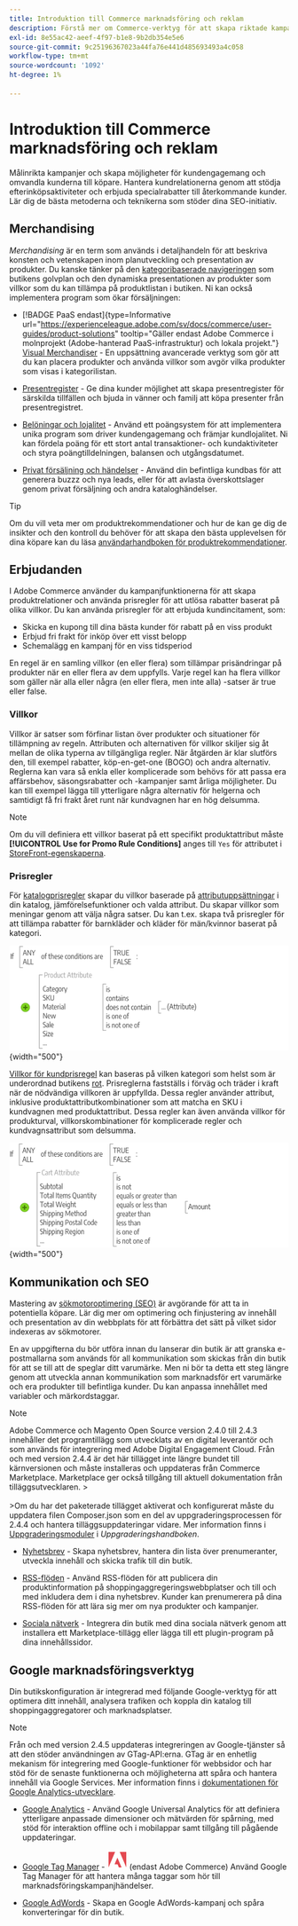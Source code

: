 ```yaml
---
title: Introduktion till Commerce marknadsföring och reklam
description: Förstå mer om Commerce-verktyg för att skapa riktade kampanjer och möjligheter för kundengagemang.
exl-id: 8e55ac42-aeef-4f97-b1e8-9b2db354e5e6
source-git-commit: 9c25196367023a44fa76e441d485693493a4c058
workflow-type: tm+mt
source-wordcount: '1092'
ht-degree: 1%

---
```


# Introduktion till Commerce marknadsföring och reklam

Målinrikta kampanjer och skapa möjligheter för kundengagemang och omvandla kunderna till köpare. Hantera kundrelationerna genom att stödja efterinköpsaktiviteter och erbjuda specialrabatter till återkommande kunder. Lär dig de bästa metoderna och teknikerna som stöder dina SEO-initiativ.

## Merchandising

_Merchandising_ är en term som används i detaljhandeln för att beskriva konsten och vetenskapen inom planutveckling och presentation av produkter. Du kanske tänker på den [kategoribaserade navigeringen](../catalog/navigation-top.md) som butikens golvplan och den dynamiska presentationen av produkter som villkor som du kan tillämpa på produktlistan i butiken. Ni kan också implementera program som ökar försäljningen:

- [!BADGE PaaS endast]{type=Informative url="https://experienceleague.adobe.com/sv/docs/commerce/user-guides/product-solutions" tooltip="Gäller endast Adobe Commerce i molnprojekt (Adobe-hanterad PaaS-infrastruktur) och lokala projekt."} [Visual Merchandiser](visual-merchandiser.md) - En uppsättning avancerade verktyg som gör att du kan placera produkter och använda villkor som avgör vilka produkter som visas i kategorilistan.

- [Presentregister](gift-registries.md) - Ge dina kunder möjlighet att skapa presentregister för särskilda tillfällen och bjuda in vänner och familj att köpa presenter från presentregistret.

- [Belöningar och lojalitet](rewards-loyalty.md) - Använd ett poängsystem för att implementera unika program som driver kundengagemang och främjar kundlojalitet. Ni kan fördela poäng för ett stort antal transaktioner- och kundaktiviteter och styra poängtilldelningen, balansen och utgångsdatumet.

- [Privat försäljning och händelser](events-private-sales.md) - Använd din befintliga kundbas för att generera buzzz och nya leads, eller för att avlasta överskottslager genom privat försäljning och andra kataloghändelser.

>[!TIP]
>
>Om du vill veta mer om produktrekommendationer och hur de kan ge dig de insikter och den kontroll du behöver för att skapa den bästa upplevelsen för dina köpare kan du läsa [användarhandboken för produktrekommendationer](https://experienceleague.adobe.com/docs/commerce/product-recommendations/guide-overview.html?lang=sv-SE).

## Erbjudanden

I Adobe Commerce använder du kampanjfunktionerna för att skapa produktrelationer och använda prisregler för att utlösa rabatter baserat på olika villkor. Du kan använda prisregler för att erbjuda kundincitament, som:

- Skicka en kupong till dina bästa kunder för rabatt på en viss produkt
- Erbjud fri frakt för inköp över ett visst belopp
- Schemalägg en kampanj för en viss tidsperiod

En regel är en samling villkor (en eller flera) som tillämpar prisändringar på produkter när en eller flera av dem uppfylls. Varje regel kan ha flera villkor som gäller när alla eller några (en eller flera, men inte alla) -satser är true eller false.

### Villkor

Villkor är satser som förfinar listan över produkter och situationer för tillämpning av regeln. Attributen och alternativen för villkor skiljer sig åt mellan de olika typerna av tillgängliga regler. När åtgärden är klar slutförs den, till exempel rabatter, köp-en-get-one (BOGO) och andra alternativ. Reglerna kan vara så enkla eller komplicerade som behövs för att passa era affärsbehov, säsongsrabatter och -kampanjer samt årliga möjligheter. Du kan till exempel lägga till ytterligare några alternativ för helgerna och samtidigt få fri frakt året runt när kundvagnen har en hög delsumma.

>[!NOTE]
>
>Om du vill definiera ett villkor baserat på ett specifikt produktattribut måste **[!UICONTROL Use for Promo Rule Conditions]** anges till `Yes` för attributet i [StoreFront-egenskaperna](../catalog/attribute-product-create.md).


### Prisregler

För [katalogprisregler](price-rules-catalog.md) skapar du villkor baserade på [attributuppsättningar](../catalog/attribute-sets.md) i din katalog, jämförelsefunktioner och valda attribut. Du skapar villkor som meningar genom att välja några satser. Du kan t.ex. skapa två prisregler för att tillämpa rabatter för barnkläder och kläder för män/kvinnor baserat på kategori.

![Diagram - exempel på katalogprisregler](./assets/diagram-catalog-price-rules.png){width="500"}

[Villkor för kundprisregel](price-rules-cart.md) kan baseras på vilken kategori som helst som är underordnad butikens [rot](../catalog/category-root.md). Prisreglerna fastställs i förväg och träder i kraft när de nödvändiga villkoren är uppfyllda. Dessa regler använder attribut, inklusive produktattributkombinationer som att matcha en SKU i kundvagnen med produktattribut. Dessa regler kan även använda villkor för produkturval, villkorskombinationer för komplicerade regler och kundvagnsattribut som delsumma.

![Diagram - exempel på kundprisregler](./assets/diagram-cart-price-rules.png){width="500"}

## Kommunikation och SEO

Mastering av [sökmotoroptimering (SEO)](seo-overview.md) är avgörande för att ta in potentiella köpare. Lär dig mer om optimering och finjustering av innehåll och presentation av din webbplats för att förbättra det sätt på vilket sidor indexeras av sökmotorer.

En av uppgifterna du bör utföra innan du lanserar din butik är att granska e-postmallarna som används för all kommunikation som skickas från din butik för att se till att de speglar ditt varumärke. Men ni bör ta detta ett steg längre genom att utveckla annan kommunikation som marknadsför ert varumärke och era produkter till befintliga kunder. Du kan anpassa innehållet med variabler och märkordstaggar.

>[!NOTE]
>
>Adobe Commerce och Magento Open Source version 2.4.0 till 2.4.3 innehåller det programtillägg som utvecklats av en digital leverantör och som används för integrering med Adobe Digital Engagement Cloud. Från och med version 2.4.4 är det här tillägget inte längre bundet till kärnversionen och måste installeras och uppdateras från Commerce Marketplace. Marketplace ger också tillgång till aktuell dokumentation från tilläggsutvecklaren.
>&#x200B;><br><br>
>&#x200B;>Om du har det paketerade tillägget aktiverat och konfigurerat måste du uppdatera filen Composer.json som en del av uppgraderingsprocessen för 2.4.4 och hantera tilläggsuppdateringar vidare. Mer information finns i [Uppgraderingsmoduler](https://experienceleague.adobe.com/docs/commerce-operations/upgrade-guide/modules/upgrade.html?lang=sv-SE) i _Uppgraderingshandboken_.

- [Nyhetsbrev](newsletters.md) - Skapa nyhetsbrev, hantera din lista över prenumeranter, utveckla innehåll och skicka trafik till din butik.

- [RSS-flöden](social-rss.md#rss-feeds) - Använd RSS-flöden för att publicera din produktinformation på shoppingaggregeringswebbplatser och till och med inkludera dem i dina nyhetsbrev. Kunder kan prenumerera på dina RSS-flöden för att lära sig mer om nya produkter och kampanjer.

- [Sociala nätverk](social-rss.md#social-networks) - Integrera din butik med dina sociala nätverk genom att installera ett Marketplace-tillägg eller lägga till ett plugin-program på dina innehållssidor.

## Google marknadsföringsverktyg

Din butikskonfiguration är integrerad med följande Google-verktyg för att optimera ditt innehåll, analysera trafiken och koppla din katalog till shoppingaggregatorer och marknadsplatser.

>[!NOTE]
>
>Från och med version 2.4.5 uppdateras integreringen av Google-tjänster så att den stöder användningen av GTag-API:erna. GTag är en enhetlig mekanism för integrering med Google-funktioner för webbsidor och har stöd för de senaste funktionerna och möjligheterna att spåra och hantera innehåll via Google Services. Mer information finns i [dokumentationen för Google Analytics-utvecklare](https://developers.google.com/analytics/devguides/collection/gtagjs).

- [Google Analytics](google-analytics.md) - Använd Google Universal Analytics för att definiera ytterligare anpassade dimensioner och mätvärden för spårning, med stöd för interaktion offline och i mobilappar samt tillgång till pågående uppdateringar.

- [Google Tag Manager](google-tag-manager.md) - ![Adobe Commerce](../assets/adobe-logo.svg) (endast Adobe Commerce) Använd Google Tag Manager för att hantera många taggar som hör till marknadsföringskampanjhändelser.

- [Google AdWords](google-adwords.md) - Skapa en Google AdWords-kampanj och spåra konverteringar för din butik.
